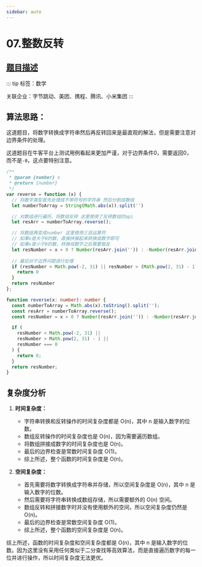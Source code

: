 ```yaml
---
sidebar: auto
---
```


# 07.整数反转

## [题目描述](https://leetcode.cn/problems/reverse-integer/)

::: tip
标签：数学

关联企业：字节跳动、美团、携程、腾讯、小米集团
:::

## 算法思路：

这道题目，将数字转换成字符串然后再反转回来是最直观的解法，但是需要注意对边界条件的处理。

这道题目在牛客平台上测试用例看起来更加严谨，对于边界条件0，需要返回0，而不是`-0`，这点要特别注意。

```js
/**
 * @param {number} x
 * @return {number}
 */
var reverse = function (x) {
  // 将数字类型首先处理成不带符号的字符串 然后分割成数组
  let numberToArray = String(Math.abs(x)).split('')

  // 对数组进行遍历，将数组反转 这里使用了反转数组的api
  let resArr = numberToArray.reverse();

  // 将数组再变成number 这里使用三目运算符
  // 如果x是大于0的数，直接拼接起来转换成数字即可 
  // 如果x是小于0的数，转换成数字之后需要取反
  let resNumber = x > 0 ? Number(resArr.join('')) : -Number(resArr.join(''))
  
  // 最后对于边界问题进行处理
  if (resNumber < Math.pow(-2, 31) || resNumber > (Math.pow(2, 31) - 1) || resNumber === 0) {
    return 0
  }
  return resNumber
};
```

```typescript
function reverse(x: number): number {
  const numberToArray = Math.abs(x).toString().split('');
  const resArr = numberToArray.reverse();
  const resNumber = x > 0 ? Number(resArr.join('')) : -Number(resArr.join(''));

  if (
    resNumber < Math.pow(-2, 31) ||
    resNumber > Math.pow(2, 31) - 1 ||
    resNumber === 0
  ) {
    return 0;
  }
  return resNumber;
}
```

## 复杂度分析

1. **时间复杂度：** 
   - 字符串转换和反转操作的时间复杂度都是 O(n)，其中 n 是输入数字的位数。
   - 数组反转操作的时间复杂度也是 O(n)，因为需要遍历数组。
   - 将数组拼接成数字的时间复杂度也是 O(n)。
   - 最后的边界检查是常数时间复杂度 O(1)。
   - 综上所述，整个函数的时间复杂度是 O(n)。

2. **空间复杂度：**
   - 首先需要将数字转换成字符串并存储，所以空间复杂度是 O(n)，其中 n 是输入数字的位数。
   - 然后需要将字符串转换成数组存储，所以需要额外的 O(n) 空间。
   - 数组反转和拼接数字时并没有使用额外的空间，所以空间复杂度仍然是 O(n)。
   - 最后的边界检查是常数空间复杂度 O(1)。
   - 综上所述，整个函数的空间复杂度是 O(n)。

综上所述，函数的时间复杂度和空间复杂度都是 O(n)，其中 n 是输入数字的位数。因为这里没有采用任何类似于二分查找等高效算法，而是直接遍历数字的每一位并进行操作，所以时间复杂度无法更优。


